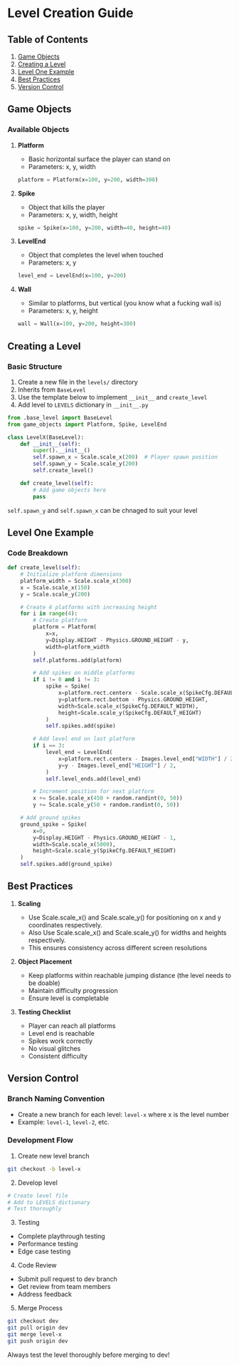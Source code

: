 # Level Creation Guide

## Table of Contents
1. [Game Objects](#game-objects)
2. [Creating a Level](#creating-a-level)
3. [Level One Example](#level-one-example)
4. [Best Practices](#best-practices)
5. [Version Control](#version-control)

## Game Objects

### Available Objects
1. **Platform**
   - Basic horizontal surface the player can stand on
   - Parameters: x, y, width
   ```python
   platform = Platform(x=100, y=200, width=300)
   ```

2. **Spike**
   - Object that kills the player
   - Parameters: x, y, width, height
   ```python
   spike = Spike(x=100, y=200, width=40, height=40)
   ```

3. **LevelEnd**
   - Object that completes the level when touched
   - Parameters: x, y
   ```python
   level_end = LevelEnd(x=100, y=200)
   ```

4. **Wall**
   - Similar to platforms, but vertical (you know what a fucking wall is)
   - Parameters: x, y, height
   ```python
   wall = Wall(x=100, y=200, height=300)
   ```

## Creating a Level

### Basic Structure
1. Create a new file in the `levels/` directory
2. Inherits from `BaseLevel`
3. Use the template below to implement `__init__` and `create_level`
4. Add level to `LEVELS` dictionary in `__init__.py`

```python
from .base_level import BaseLevel
from game_objects import Platform, Spike, LevelEnd

class LevelX(BaseLevel):
    def __init__(self):
        super().__init__()
        self.spawn_x = Scale.scale_x(200)  # Player spawn position
        self.spawn_y = Scale.scale_y(200)
        self.create_level()

    def create_level(self):
        # Add game objects here
        pass
```

`self.spawn_y` and `self.spawn_x` can be chnaged to suit your level

## Level One Example

### Code Breakdown
```python
def create_level(self):
    # Initialize platform dimensions
    platform_width = Scale.scale_x(300)
    x = Scale.scale_x(150)
    y = Scale.scale_y(200)

    # Create 4 platforms with increasing height
    for i in range(4):
        # Create platform
        platform = Platform(
            x=x,
            y=Display.HEIGHT - Physics.GROUND_HEIGHT - y,
            width=platform_width
        )
        self.platforms.add(platform)

        # Add spikes on middle platforms
        if i != 0 and i != 3:
            spike = Spike(
                x=platform.rect.centerx - Scale.scale_x(SpikeCfg.DEFAULT_WIDTH / 2),
                y=platform.rect.bottom - Physics.GROUND_HEIGHT,
                width=Scale.scale_x(SpikeCfg.DEFAULT_WIDTH),
                height=Scale.scale_y(SpikeCfg.DEFAULT_HEIGHT)
            )
            self.spikes.add(spike)

        # Add level end on last platform
        if i == 3:
            level_end = LevelEnd(
                x=platform.rect.centerx - Images.level_end["WIDTH"] / 2,
                y=y - Images.level_end["HEIGHT"] / 2,
            )
            self.level_ends.add(level_end)

        # Increment position for next platform
        x += Scale.scale_x(450 + random.randint(0, 50))
        y += Scale.scale_y(50 + random.randint(0, 50))

    # Add ground spikes
    ground_spike = Spike(
        x=0,
        y=Display.HEIGHT - Physics.GROUND_HEIGHT - 1,
        width=Scale.scale_x(5000),
        height=Scale.scale_y(SpikeCfg.DEFAULT_HEIGHT)
    )
    self.spikes.add(ground_spike)
```

## Best Practices

1. **Scaling**
   - Use Scale.scale_x() and Scale.scale_y() for positioning on x and y coordinates respectively.
   - Also Use Scale.scale_x() and Scale.scale_y() for widths and heights respectively.
   - This ensures consistency across different screen resolutions

2. **Object Placement**
   - Keep platforms within reachable jumping distance (the level needs to be doable)
   - Maintain difficulty progression
   - Ensure level is completable

3. **Testing Checklist**
   - Player can reach all platforms
   - Level end is reachable
   - Spikes work correctly
   - No visual glitches
   - Consistent difficulty

## Version Control

### Branch Naming Convention
- Create a new branch for each level: `level-x` where x is the level number
- Example: `level-1`, `level-2`, etc.

### Development Flow
1. Create new level branch
```bash
git checkout -b level-x
```

2. Develop level
```bash
# Create level file
# Add to LEVELS dictionary
# Test thoroughly
```

3. Testing
- Complete playthrough testing
- Performance testing
- Edge case testing

4. Code Review
- Submit pull request to dev branch
- Get review from team members
- Address feedback

5. Merge Process
```bash
git checkout dev
git pull origin dev
git merge level-x
git push origin dev
```

Always test the level thoroughly before merging to dev!
